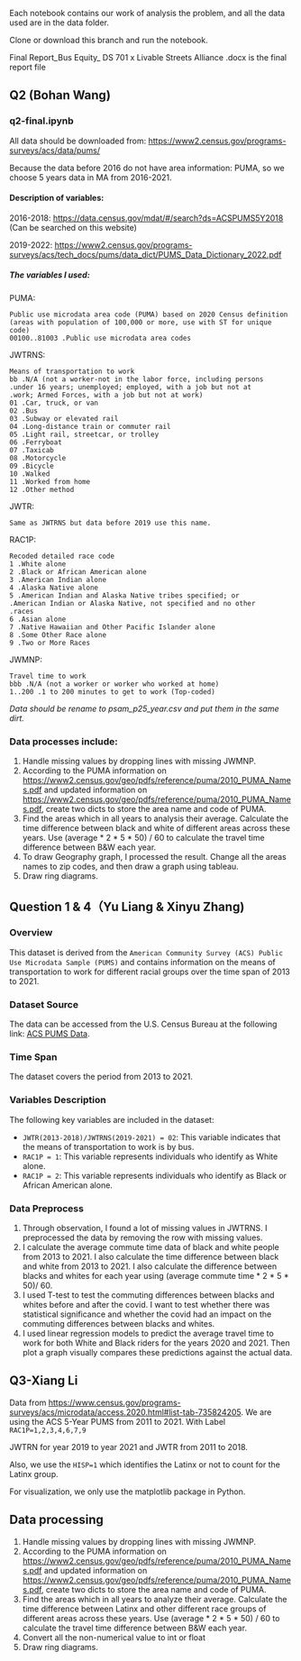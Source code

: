 
Each notebook contains our work of analysis the problem, and all the data used are in the data folder.

Clone or download this branch and run the notebook.

Final Report_Bus Equity_ DS 701 x Livable Streets Alliance .docx is the final report file


## Q2 (Bohan Wang)

### q2-final.ipynb

All data should be downloaded from: https://www2.census.gov/programs-surveys/acs/data/pums/

Because the data before 2016 do not have area information: PUMA, so we choose 5 years data in MA from 2016-2021.

#### Description of variables: 
2016-2018: https://data.census.gov/mdat/#/search?ds=ACSPUMS5Y2018 (Can be searched on this website)

2019-2022: https://www2.census.gov/programs-surveys/acs/tech_docs/pums/data_dict/PUMS_Data_Dictionary_2022.pdf

##### The variables I used:

PUMA: 

    Public use microdata area code (PUMA) based on 2020 Census definition 
    (areas with population of 100,000 or more, use with ST for unique code)
    00100..81003 .Public use microdata area codes

JWTRNS:    

    Means of transportation to work
    bb .N/A (not a worker-not in the labor force, including persons
    .under 16 years; unemployed; employed, with a job but not at
    .work; Armed Forces, with a job but not at work)
    01 .Car, truck, or van
    02 .Bus
    03 .Subway or elevated rail
    04 .Long-distance train or commuter rail
    05 .Light rail, streetcar, or trolley
    06 .Ferryboat
    07 .Taxicab
    08 .Motorcycle
    09 .Bicycle
    10 .Walked
    11 .Worked from home
    12 .Other method

JWTR: 

    Same as JWTRNS but data before 2019 use this name.

RAC1P:

    Recoded detailed race code
    1 .White alone
    2 .Black or African American alone
    3 .American Indian alone
    4 .Alaska Native alone
    5 .American Indian and Alaska Native tribes specified; or
    .American Indian or Alaska Native, not specified and no other
    .races
    6 .Asian alone
    7 .Native Hawaiian and Other Pacific Islander alone
    8 .Some Other Race alone
    9 .Two or More Races

JWMNP:

    Travel time to work
    bbb .N/A (not a worker or worker who worked at home)
    1..200 .1 to 200 minutes to get to work (Top-coded)


_Data should be rename to psam_p25_year.csv and put them in the same dirt._

### Data processes include: 

1. Handle missing values by dropping lines with missing JWMNP.
2. According to the PUMA information on https://www2.census.gov/geo/pdfs/reference/puma/2010_PUMA_Names.pdf and updated information on https://www2.census.gov/geo/pdfs/reference/puma/2010_PUMA_Names.pdf, create two dicts to store the area name and code of PUMA.
3. Find the areas which in all years to analysis their average. Calculate the time difference between black and white of different areas across these years. Use (average * 2 * 5 * 50) / 60 to calculate the travel time difference between B&W each year.
4. To draw Geography graph, I processed the result. Change all the areas names to zip codes, and then draw a graph using tableau. 
5. Draw ring diagrams.


## Question 1 & 4（Yu Liang & Xinyu Zhang)
### Overview
This dataset is derived from the `American Community Survey (ACS) Public Use Microdata Sample (PUMS)` and contains information on the means of transportation to work for different racial groups over the time span of 2013 to 2021.

### Dataset Source
The data can be accessed from the U.S. Census Bureau at the following link: [ACS PUMS Data](https://www2.census.gov/programs-surveys/acs/data/pums/).

### Time Span
The dataset covers the period from 2013 to 2021.

### Variables Description
The following key variables are included in the dataset:

- `JWTR(2013-2018)/JWTRNS(2019-2021) = 02`: This variable indicates that the means of transportation to work is by bus.
- `RAC1P = 1`: This variable represents individuals who identify as White alone.
- `RAC1P = 2`: This variable represents individuals who identify as Black or African American alone.

### Data Preprocess
1. Through observation, I found a lot of missing values in JWTRNS. I preprocessed the data by removing the row with missing values.
2. I calculate the average commute time data of black and white people from 2013 to 2021.
   I also calculate the time difference between black and white from 2013 to 2021.
   I also calculate the difference between blacks and whites for each year using (average commute time * 2 * 5 * 50)/ 60.
4. I used T-test to test the commuting differences between blacks and whites before and after the covid. I want to test whether there was statistical significance and whether the covid had an impact on the commuting differences between blacks and whites.
5. I used linear regression models to predict the average travel time to work for both White and Black riders for the years 2020 and 2021. Then plot a graph visually compares these predictions against the actual data.

## Q3-Xiang Li ##

Data from https://www.census.gov/programs-surveys/acs/microdata/access.2020.html#list-tab-735824205. 
We are using the  ACS 5-Year PUMS from 2011 to 2021. 
With Label `RAC1P=1,2,3,4,6,7,9` 

JWTRN for year 2019 to year 2021 and JWTR from 2011 to 2018.

Also, we use the `HISP=1` which identifies the Latinx or not to count for the Latinx group.

For visualization, we only use the matplotlib package in Python.

## Data processing ##

1. Handle missing values by dropping lines with missing JWMNP.
2. According to the PUMA information on https://www2.census.gov/geo/pdfs/reference/puma/2010_PUMA_Names.pdf and updated information on https://www2.census.gov/geo/pdfs/reference/puma/2010_PUMA_Names.pdf, create two dicts to store the area name and code of PUMA.
3. Find the areas which in all years to analyze their average. Calculate the time difference between Latinx and other different race groups of different areas across these years. Use (average * 2 * 5 * 50) / 60 to calculate the travel time difference between B&W each year.
4. Convert all the non-numerical value to int or float
5. Draw ring diagrams.

